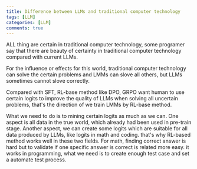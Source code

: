 ```yaml
---
title: Difference between LLMs and traditional computer technology
tags: [LLM]
categories: [LLM]
comments: true
---
```


ALL thing are certain in traditional computer technology, some programer say that there are beauty of certainty in traditional computer technology compared with current LLMs. 

For the influence or effects for this world, traditional computer technology can solve the certain problems and LMMs can slove all others, but LLMs sometimes cannot slove correctly. 

Compared with SFT, RL-base method like DPO, GRPO want human to use certain logits to improve the quality of LLMs when solving all uncertain problems, that's the direction of we train LMMs by RL-base method. 

What we need to do is to mining certain logits as much as we can. One aspect is all data in the true world, which already had been used in pre-train stage. Another aspect, we can create some logits which are suitable for all data produced by LLMs, like logits in math and coding. that's why RL-based method works well in these two fields. For math, finding correct answer is hard but to validate if one specific answer is correct is related more easy. it works in programming, what we need is to create enough test case and set a automate test process.





